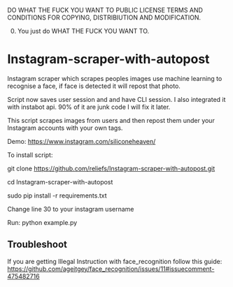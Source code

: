 DO WHAT THE FUCK YOU WANT TO PUBLIC LICENSE TERMS AND CONDITIONS FOR COPYING, DISTRIBIUTION AND MODIFICATION.

0. You just do WHAT THE FUCK YOU WANT TO.

# Instagram-scraper-with-autopost

Instagram scraper which scrapes peoples images use machine learning to recognise a face, if face
is detected it will repost that photo.

Script now saves user session and and have CLI session. 
I also integrated it with instabot api.
90% of it are junk code I will fix it later.

This script scrapes images from users and then repost them under your Instagram accounts with your own tags.

Demo:
https://www.instagram.com/siliconeheaven/

To install script:

git clone https://github.com/reliefs/Instagram-scraper-with-autopost.git

cd Instagram-scraper-with-autopost

sudo pip install -r requirements.txt

Change line 30 to your instagram username

Run: python example.py

## Troubleshoot
If you are getting Illegal Instruction with face_recognition follow this guide:
https://github.com/ageitgey/face_recognition/issues/11#issuecomment-475482716

